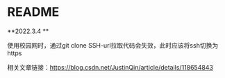 # README

**2022.3.4 **

使用校园网时，通过git clone SSH-url拉取代码会失效，此时应该将ssh切换为https

相关文章链接：https://blog.csdn.net/JustinQin/article/details/118654843
